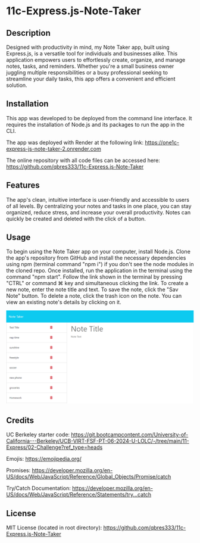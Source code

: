 # 11c-Express.js-Note-Taker

## Description

Designed with productivity in mind, my Note Taker app, built using Express.js, is a versatile tool for individuals and businesses alike. This application empowers users to effortlessly create, organize, and manage notes, tasks, and reminders. Whether you're a small business owner juggling multiple responsibilities or a busy professional seeking to streamline your daily tasks, this app offers a convenient and efficient solution.

## Installation

This app was developed to be deployed from the command line interface. It requires the installation of Node.js and its packages to run the app in the CLI.

The app was deployed with Render at the following link:
https://one1c-express-js-note-taker-2.onrender.com

The online repository with all code files can be accessed here:
https://github.com/qbres333/11c-Express.js-Note-Taker

## Features

The app's clean, intuitive interface is user-friendly and accessible to users of all levels. By centralizing your notes and tasks in one place, you can stay organized, reduce stress, and increase your overall productivity. Notes can quickly be created and deleted with the click of a button.

## Usage

To begin using the Note Taker app on your computer, install Node.js. Clone the app's repository from GitHub and install the necessary dependencies using npm (terminal command "npm i") if you don't see the node modules in the cloned repo. Once installed, run the application in the terminal using the command "npm start". Follow the link shown in the terminal by pressing "CTRL" or command ⌘ key and simultaneous clicking the link. To create a new note, enter the note title and text. To save the note, click the "Sav Note" button. To delete a note, click the trash icon on the note. You can view an existing note's details by clicking on it.

![app preview](Assets/notes_view.png)

## Credits

UC Berkeley starter code:
https://git.bootcampcontent.com/University-of-California---Berkeley/UCB-VIRT-FSF-PT-06-2024-U-LOLC/-/tree/main/11-Express/02-Challenge?ref_type=heads

Emojis:
https://emojipedia.org/

Promises:
https://developer.mozilla.org/en-US/docs/Web/JavaScript/Reference/Global_Objects/Promise/catch

Try/Catch Documentation:
https://developer.mozilla.org/en-US/docs/Web/JavaScript/Reference/Statements/try...catch

## License

MIT License (located in root directory):
https://github.com/qbres333/11c-Express.js-Note-Taker